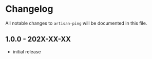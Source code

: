 # Changelog

All notable changes to `artisan-ping` will be documented in this file.

## 1.0.0 - 202X-XX-XX

- initial release
